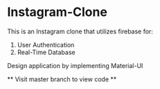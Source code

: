 # Instagram-Clone
This is an Instagram clone that utilizes firebase for:

1. User Authentication
2. Real-Time Database

Design application by implementing Material-UI

** Visit master branch to view code **

